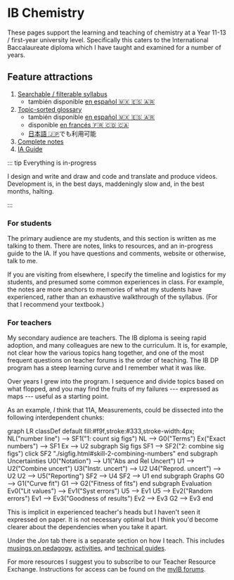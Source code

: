 # IB Chemistry

These pages support the learning and teaching of chemistry at a Year 11-13 / first-year university level.  Specifically this caters to the International Baccalaureate diploma which I have taught and examined for a number of years.

## Feature attractions

1. [Searchable / filterable syllabus](./course/syllabus/)
   * también disponible [en español 🇲🇽 🇪🇸 🇦🇷](./course/syllabus/es.html)
2. [Topic-sorted glossary](./resources/glossary/)
   * también disponible [en español 🇲🇽 🇪🇸 🇦🇷](./resources/glossary/es.html)
   * disponible [en francés 🇫🇷 🇨🇩 🇨🇦](./resources/glossary/fr.html)
   * [日本語 🇯🇵](./resources/glossary/ja.html)でも利用可能 
3. [Complete notes](./resources/notes/)
4. [IA Guide](./IA/)

::: tip Everything is in-progress

I design and write and draw and code and translate and produce videos.  Development is, in the best days, maddeningly slow and, in the best months, halting.

:::

### For students

The primary audience are my students, and this section is written as me talking to them.  There are notes, links to resources, and an in-progress guide to the IA.  If you have questions and comments, website or otherwise, talk to me.

If you are visiting from elsewhere, I specify the timeline and logistics for my students, and presumed some common experiences in class.  For example, the notes are more anchors to memories of what my students have experienced, rather than an exhaustive walkthrough of the syllabus.  (For that I recommend your textbook.)

### For teachers

My secondary audience are teachers.  The IB diploma is seeing rapid adoption, and many colleagues are new to the curriculum.  It is, for example, not clear how the various topics hang together, and one of the most frequent questions on teacher forums is the order of teaching.  The IB DP program has a steep learning curve and I remember what it was like.

Over years I grew into the program.  I sequence and divide topics based on what flopped, and you may find the fruits of my failures --- expressed as maps --- useful as a starting point.

As an example, *I* think that 11A, Measurements, could be dissected into the following interdependent chunks:

<mermaid>
graph LR
  classDef default fill:#f9f,stroke:#333,stroke-width:4px;
  NL("number line") --> SF1("1: count sig figs")
  NL --> G0("Terms")
  Ex("Exact numbers") --> SF1
  Ex --> U2
  subgraph Sig figs
    SF1 --> SF2("2: combine sig figs")
    click SF2 "./sigfig.html#skill-2-combining-numbers"
  end
  subgraph Uncertainties
    U0("Notation") --> U1("Abs and Rel Uncert")
    U1 --> U2("Combine uncert")
    U3("Instr. uncert") --> U2
    U4("Reprod. uncert") --> U2
    U2 --> U5("Reporting")
    SF2 --> U4
    SF2 --> U1
  end
  subgraph Graphs
    G0 --> G1("Curve fit")
    G1 --> G2("Fitness of fits")
  end
  subgraph Evaluation
    Ev0("Lit values") --> Ev1("Syst errors")
    U5 --> Ev1
    U5 --> Ev2("Random errors")
    Ev1 --> Ev3("Goodness of results")
    Ev2 --> Ev3
    G2 --> Ev3
  end
</mermaid>

This is implicit in experienced teacher's heads but I haven't seen it expressed on paper.  It is not necessary optimal but I think you'd become clearer about the dependencies when you take it apart.

Under the *Jon* tab there is a separate section on how I teach.  This includes [musings on pedagogy](../jon/teaching/principles.html), [activities](../jon/teaching/plays.html), and [technical guides](../jon/teaching/techniques.html).

<!-- Thinking behind explanation, and caveats are hidden on the page and can be viewed by toggling on the Teacher switch under Settings. -->

For more resources I suggest you to subscribe to our Teacher Resource Exchange.  Instructions for access can be found on the [myIB forums](https://internationalbaccalaureate.force.com/IBProgramme/s/question/0D50O00004pjt0YSAQ/teacher-resource-exchange).